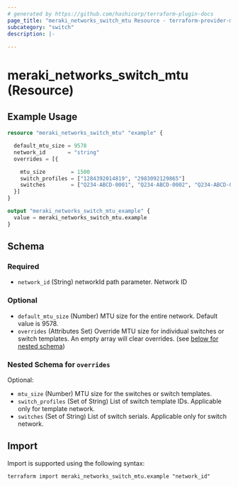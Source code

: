 ```yaml
---
# generated by https://github.com/hashicorp/terraform-plugin-docs
page_title: "meraki_networks_switch_mtu Resource - terraform-provider-meraki"
subcategory: "switch"
description: |-
  
---
```


# meraki_networks_switch_mtu (Resource)



## Example Usage

```terraform
resource "meraki_networks_switch_mtu" "example" {

  default_mtu_size = 9578
  network_id       = "string"
  overrides = [{

    mtu_size        = 1500
    switch_profiles = ["1284392014819", "2983092129865"]
    switches        = ["Q234-ABCD-0001", "Q234-ABCD-0002", "Q234-ABCD-0003"]
  }]
}

output "meraki_networks_switch_mtu_example" {
  value = meraki_networks_switch_mtu.example
}
```

<!-- schema generated by tfplugindocs -->
## Schema

### Required

- `network_id` (String) networkId path parameter. Network ID

### Optional

- `default_mtu_size` (Number) MTU size for the entire network. Default value is 9578.
- `overrides` (Attributes Set) Override MTU size for individual switches or switch templates.
      An empty array will clear overrides. (see [below for nested schema](#nestedatt--overrides))

<a id="nestedatt--overrides"></a>
### Nested Schema for `overrides`

Optional:

- `mtu_size` (Number) MTU size for the switches or switch templates.
- `switch_profiles` (Set of String) List of switch template IDs. Applicable only for template network.
- `switches` (Set of String) List of switch serials. Applicable only for switch network.

## Import

Import is supported using the following syntax:

```shell
terraform import meraki_networks_switch_mtu.example "network_id"
```
